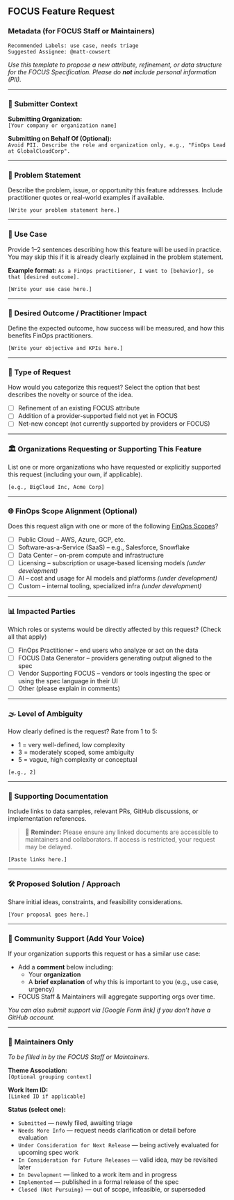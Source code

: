 ## FOCUS Feature Request
### Metadata (for FOCUS Staff or Maintainers)
```
Recommended Labels: use case, needs triage
Suggested Assignee: @matt-cowsert
```
_Use this template to propose a new attribute, refinement, or data structure for the FOCUS Specification. Please do **not** include personal information (PII)._

---

### 🏢 Submitter Context
**Submitting Organization:**  
`[Your company or organization name]`

**Submitting on Behalf Of (Optional):**  
`Avoid PII. Describe the role and organization only, e.g., "FinOps Lead at GlobalCloudCorp".`

---

### 🧠 Problem Statement
Describe the problem, issue, or opportunity this feature addresses. Include practitioner quotes or real-world examples if available.

```
[Write your problem statement here.]
```

---

### 🧪 Use Case
Provide 1–2 sentences describing how this feature will be used in practice. You may skip this if it is already clearly explained in the problem statement. 

**Example format:** `As a FinOps practitioner, I want to [behavior], so that [desired outcome].`

```
[Write your use case here.]
```

---

### 🎯 Desired Outcome / Practitioner Impact
Define the expected outcome, how success will be measured, and how this benefits FinOps practitioners.

```
[Write your objective and KPIs here.]
```

---

### 📨 Type of Request
How would you categorize this request? Select the option that best describes the novelty or source of the idea.

- [ ] Refinement of an existing FOCUS attribute
- [ ] Addition of a provider-supported field not yet in FOCUS
- [ ] Net-new concept (not currently supported by providers or FOCUS)

---

### 🏛️ Organizations Requesting or Supporting This Feature
List one or more organizations who have requested or explicitly supported this request (including your own, if applicable).

```
[e.g., BigCloud Inc, Acme Corp]
```

---

### 🌐 FinOps Scope Alignment (Optional)
Does this request align with one or more of the following [FinOps Scopes](https://www.finops.org/framework/scopes/)?

- [ ] Public Cloud – AWS, Azure, GCP, etc.
- [ ] Software-as-a-Service (SaaS) – e.g., Salesforce, Snowflake
- [ ] Data Center – on-prem compute and infrastructure
- [ ] Licensing – subscription or usage-based licensing models *(under development)*
- [ ] AI – cost and usage for AI models and platforms *(under development)*
- [ ] Custom – internal tooling, specialized infra *(under development)*

---

### 📊 Impacted Parties
Which roles or systems would be directly affected by this request? (Check all that apply)

- [ ] FinOps Practitioner – end users who analyze or act on the data
- [ ] FOCUS Data Generator – providers generating output aligned to the spec
- [ ] Vendor Supporting FOCUS – vendors or tools ingesting the spec or using the spec language in their UI
- [ ] Other (please explain in comments)

---

### 🌫️ Level of Ambiguity
How clearly defined is the request? Rate from 1 to 5:
- 1 = very well-defined, low complexity
- 3 = moderately scoped, some ambiguity
- 5 = vague, high complexity or conceptual

```
[e.g., 2]
```

---

### 📂 Supporting Documentation
Include links to data samples, relevant PRs, GitHub discussions, or implementation references.

> 🔐 **Reminder:** Please ensure any linked documents are accessible to maintainers and collaborators. If access is restricted, your request may be delayed.

```
[Paste links here.]
```

---

### 🛠️ Proposed Solution / Approach
Share initial ideas, constraints, and feasibility considerations.

```
[Your proposal goes here.]
```

---

### 💬 Community Support (Add Your Voice)
If your organization supports this request or has a similar use case:

- Add a **comment** below including:
  - Your **organization**
  - A **brief explanation** of why this is important to you (e.g., use case, urgency)
- FOCUS Staff & Maintainers will aggregate supporting orgs over time.

_You can also submit support via [Google Form link] if you don’t have a GitHub account._

---

### 🔄 Maintainers Only
_To be filled in by the FOCUS Staff or Maintainers._

**Theme Association:**  
`[Optional grouping context]`

**Work Item ID:**  
`[Linked ID if applicable]`

**Status (select one):**
- `Submitted` — newly filed, awaiting triage
- `Needs More Info` — request needs clarification or detail before evaluation
- `Under Consideration for Next Release` — being actively evaluated for upcoming spec work
- `In Consideration for Future Releases` — valid idea, may be revisited later
- `In Development` — linked to a work item and in progress
- `Implemented` — published in a formal release of the spec
- `Closed (Not Pursuing)` — out of scope, infeasible, or superseded
